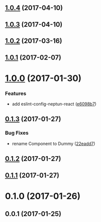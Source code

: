 <a name="1.0.4"></a>
## [1.0.4](https://github.com/neptunjs/generator-neptun/compare/v1.0.3...v1.0.4) (2017-04-10)



<a name="1.0.3"></a>
## [1.0.3](https://github.com/neptunjs/generator-neptun/compare/v1.0.2...v1.0.3) (2017-04-10)



<a name="1.0.2"></a>
## [1.0.2](https://github.com/neptunjs/generator-neptun/compare/v1.0.1...v1.0.2) (2017-03-16)



<a name="1.0.1"></a>
## [1.0.1](https://github.com/neptunjs/generator-neptun/compare/v1.0.0...v1.0.1) (2017-02-07)



<a name="1.0.0"></a>
# [1.0.0](https://github.com/neptunjs/generator-neptun/compare/v0.1.3...v1.0.0) (2017-01-30)


### Features

* add eslint-config-neptun-react ([e6098b7](https://github.com/neptunjs/generator-neptun/commit/e6098b7))



<a name="0.1.3"></a>
## [0.1.3](https://github.com/neptunjs/generator-neptun/compare/v0.1.2...v0.1.3) (2017-01-27)


### Bug Fixes

* rename Component to Dummy ([22eadd7](https://github.com/neptunjs/generator-neptun/commit/22eadd7))



<a name="0.1.2"></a>
## [0.1.2](https://github.com/neptunjs/generator-neptun/compare/v0.1.1...v0.1.2) (2017-01-27)



<a name="0.1.1"></a>
## [0.1.1](https://github.com/neptunjs/generator-neptun/compare/v0.1.0...v0.1.1) (2017-01-27)



<a name="0.1.0"></a>
# 0.1.0 (2017-01-26)



<a name="0.0.1"></a>
## 0.0.1 (2017-01-25)



